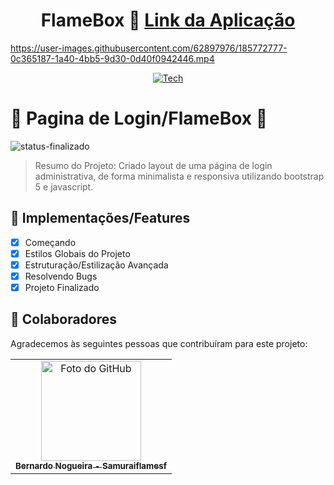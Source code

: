 <div align="center">
  
# FlameBox 📁 <a href="https://loginadminflamebox.netlify.app">Link da Aplicação</a>

</div>

https://user-images.githubusercontent.com/62897976/185772777-0c365187-1a40-4bb5-9d30-0d40f0942446.mp4

<div align="center">
  
[![Tech](https://skillicons.dev/icons?i=bootstrap,js)](https://skillicons.dev)

</div>

# 📄 Pagina de Login/FlameBox 📁 
![status-finalizado](https://user-images.githubusercontent.com/62897976/185768561-589083e1-f18f-480b-9709-0ca24acf9c6d.svg)

> Resumo do Projeto: Criado layout de uma página de login administrativa, de forma minimalista e responsiva utilizando bootstrap 5 e javascript.

## 🎯 Implementações/Features

- [x] Começando
- [x] Estilos Globais do Projeto
- [x] Estruturação/Estilização Avançada
- [x] Resolvendo Bugs
- [x] Projeto Finalizado

## 🤝 Colaboradores

Agradecemos às seguintes pessoas que contribuíram para este projeto:

<table>
  <tr>
    <td align="center">
      <a href="#">
        <img src="https://avatars.githubusercontent.com/u/62897976?s=400&u=afa8e717adda64a162c125cbbbcdfa187b86348a&v=4" width="160px;" alt="Foto do GitHub"/><br>
          <sub>
          <b>
          Bernardo Nogueira - Samuraiflamesf
          </b>
        </sub>
      </a>
    </td>
  </tr>
</table>
